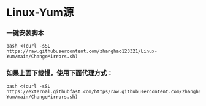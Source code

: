 # Linux-Yum源
### 一键安装脚本
```shell
bash <(curl -sSL https://raw.githubusercontent.com/zhanghao123321/Linux-Yum/main/ChangeMirrors.sh)
```
### 如果上面下载慢，使用下面代理方式：
```shell
bash <(curl -sSL https://external.githubfast.com/https/raw.githubusercontent.com/zhanghao123321/Linux-Yum/main/ChangeMirrors.sh)
```
